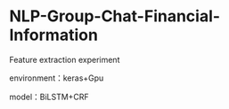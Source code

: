 # NLP-Group-Chat-Financial-Information
Feature extraction experiment

environment：keras+Gpu

model：BiLSTM+CRF



